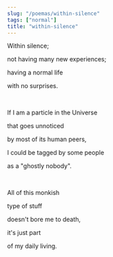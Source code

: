 ```yaml
---
slug: "/poemas/within-silence"
tags: ["normal"]
title: "within-silence"
---
```

Within silence;

not having many new experiences;

having a normal life

with no surprises.

&nbsp;

If I am a particle in the Universe

that goes unnoticed

by most of its human peers,

I could be tagged by some people

as a "ghostly nobody".

&nbsp;

All of this monkish 

type of stuff 

doesn't bore me to death, 

it's just part 

of my daily living.